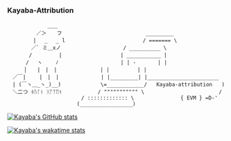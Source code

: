 ### **Kayaba-Attribution**


```
 ⠀⠀⠀⠀⠀⠀⠀⠀ ⠀＿＿                          
　　　　 　／＞　　フ⠀⠀⠀⠀⠀⠀⠀   ⠀⠀⠀⠀⠀⠀⠀       _________       
　　　　　| 　_　 _ l⠀⠀⠀⠀⠀⠀⠀   ⠀⠀⠀⠀⠀⠀⠀     / ======= \  
　 　　　／` ミ＿xノ⠀⠀⠀⠀⠀⠀⠀   ⠀⠀⠀⠀⠀⠀⠀/ __________ \    
　　 　 /　　　 　 |⠀⠀⠀⠀⠀⠀⠀   ⠀⠀⠀⠀⠀⠀| ___________ |  
　　　 /　 ヽ　　 ﾉ⠀⠀⠀⠀⠀⠀⠀   ⠀⠀⠀⠀⠀⠀⠀| | -       | |  
　 　 │　　|　|　|⠀⠀⠀⠀⠀⠀⠀   ⠀⠀| |         | |  
　／￣|　　 |　|　| ⠀⠀⠀⠀⠀⠀⠀    | |_________| |_______________________    
　| (￣ヽ＿_ヽ_)__)⠀⠀⠀⠀⠀⠀⠀   ⠀\=____________/   Kayaba-attribution   )     
　＼二つ ᛄᚢᚪᚾ ᚷᚩᛘᛖᛋ⠀⠀⠀⠀⠀⠀⠀   / """"""""""" \                        /  
⠀⠀   ⠀⠀⠀⠀⠀⠀⠀  ⠀⠀   ⠀⠀/ ::::::::::::: \               { EVM } =D-'  
⠀⠀   ⠀⠀⠀⠀⠀⠀⠀  ⠀⠀    (_________________)  
```




[![Kayaba's GitHub stats](https://github-readme-stats.vercel.app/api?username=kayaba-attribution&count_private=true&show_icons=true&theme=dark)](https://github.com/anuraghazra/github-readme-stats)


[![Kayaba's wakatime stats](https://github-readme-stats.vercel.app/api/wakatime?username=Kayaba-Attribution)](https://github.com/anuraghazra/github-readme-stats)
